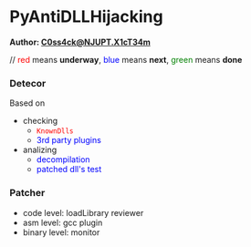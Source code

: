 # PyAntiDLLHijacking

**Author: C0ss4ck@NJUPT.X1cT34m**

// <font color=red>red</font> means **underway**, <font color=blue>blue</font> means **next**, <font color=green>green</font> means **done**

### Detecor

Based on 
- checking
	- <font color=red>`KnownDlls`</font>
	- <font color=blue>3rd party plugins</font>
- analizing
	- <font color=blue>decompilation</font>
	- <font color=blue>patched dll's test</font>

### Patcher

- code level: loadLibrary reviewer
- asm level: gcc plugin
- binary level: monitor